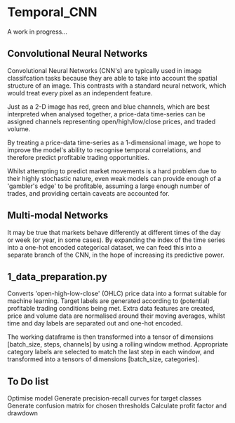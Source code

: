 # Temporal_CNN

A work in progress...

## Convolutional Neural Networks

Convolutional Neural Networks (CNN's) are typically used in image classifcation tasks because they are able to take into account the spatial structure of an image.  This contrasts with a standard neural network, which would treat every pixel as an independent feature.

Just as a 2-D image has red, green and blue channels, which are best interpreted when analysed together, a price-data time-series can be assigned channels representing open/high/low/close prices, and traded volume.

By treating a price-data time-series as a 1-dimensional image, we hope to improve the model's ability to recognise temporal correlations, and therefore predict profitable trading opportunities.  

Whilst attempting to predict market movements is a hard problem due to their highly stochastic nature, even weak models can provide enough of a 'gambler's edge' to be profitable, assuming a large enough number of trades, and providing certain caveats are accounted for.

## Multi-modal Networks

It may be true that markets behave differently at different times of the day or week (or year, in some cases).  By expanding the index of the time series into a one-hot encoded categorical dataset, we can feed this into a separate branch of the CNN, in the hope of increasing its predictive power.

## 1_data_preparation.py

Converts 'open-high-low-close' (OHLC) price data into a format suitable for machine learning.  Target labels are generated according to (potential) profitable trading conditions being met.  Extra data features are created, price and volume data are normalised around their moving averages, whilst time and day labels are separated out and one-hot encoded.  

The working dataframe is then transformed into a tensor of dimensions [batch_size, steps, channels] by using a rolling window method.  Appropriate category labels are selected to match the last step in each window, and transformed into a tensors of dimensions [batch_size, categories].

## To Do list
Optimise model
Generate precision-recall curves for target classes
Generate confusion matrix for chosen thresholds
Calculate profit factor and drawdown